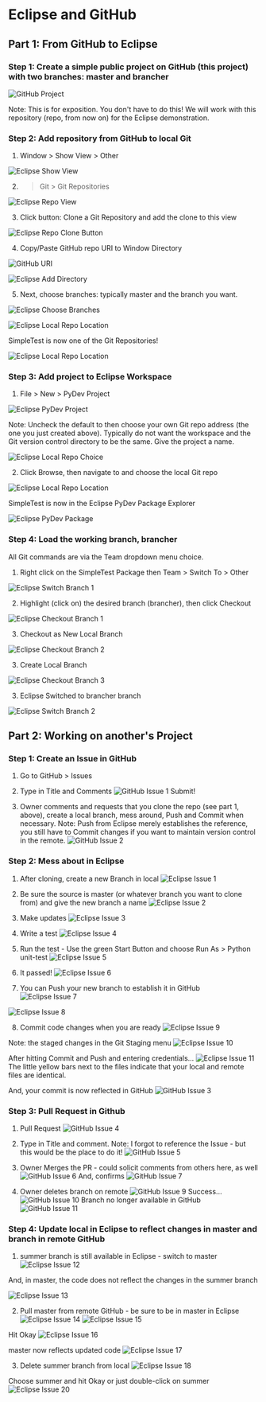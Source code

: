 # Eclipse and GitHub

## Part 1: From GitHub to Eclipse

### Step 1: Create a simple public project on GitHub (this project) with two branches: master and brancher

![GitHub Project](/images/github1.png)

Note: This is for exposition. You don't have to do this! We will work with this repository (repo, from now on) for the Eclipse demonstration.

### Step 2: Add repository from GitHub to local Git
1. Window > Show View > Other

![Eclipse Show View](/images/eclipse1.png)

2. > Git > Git Repositories

![Eclipse Repo View](/images/eclipse2.png)

3. Click button: Clone a Git Repository and add the clone to this view

![Eclipse Repo Clone Button](/images/eclipse3.png)

4. Copy/Paste GitHub repo URI to Window Directory

![GitHub URI](/images/github2.png)

![Eclipse Add Directory](/images/eclipse4.png)

5. Next, choose branches: typically master and the branch you want.

![Eclipse Choose Branches](/images/eclipse5.png)

![Eclipse Local Repo Location](/images/eclipse6.png)

SimpleTest is now one of the Git Repositories!

![Eclipse Local Repo Location](/images/eclipse7.png)

### Step 3: Add project to Eclipse Workspace
1. File > New > PyDev Project

![Eclipse PyDev Project](/images/eclipse8.png)

Note: Uncheck the default to then choose your own Git repo address (the one you just created above). Typically do not want the workspace and the Git version control directory to be the same. Give the project a name.

![Eclipse Local Repo Choice](/images/eclipse9.png)

2. Click Browse, then navigate to and choose the local Git repo

![Eclipse Local Repo Location](/images/eclipse10.png)

SimpleTest is now in the Eclipse PyDev Package Explorer

![Eclipse PyDev Package](/images/eclipse11.png)

### Step 4: Load the working branch, brancher
All Git commands are via the Team dropdown menu choice. 

1. Right click on the SimpleTest Package then Team > Switch To > Other

![Eclipse Switch Branch 1](/images/eclipse12.png)

2. Highlight (click on) the desired branch (brancher), then click Checkout

![Eclipse Checkout Branch 1](/images/eclipse13.png)

3. Checkout as New Local Branch

![Eclipse Checkout Branch 2](/images/eclipse14.png)

3. Create Local Branch

![Eclipse Checkout Branch 3](/images/eclipse15.png)

3. Eclipse Switched to brancher branch

![Eclipse Switch Branch 2](/images/eclipse16.png)



## Part 2: Working on another's Project

### Step 1: Create an Issue in GitHub

1. Go to GitHub > Issues 

2. Type in Title and Comments
![GitHub Issue 1](/images/github_issue1a.png)
Submit!

3. Owner comments and requests that you clone the repo (see part 1, above), create a local branch, mess around, Push and Commit when necessary. Note: Push from Eclipse merely establishes the reference, you still have to Commit changes if you want to maintain version control in the remote.
![GitHub Issue 2](/images/github_issue2.png)


### Step 2: Mess about in Eclipse

1. After cloning, create a new Branch in local
![Eclipse Issue 1](/images/eclipse_issue1.png)

2. Be sure the source is master (or whatever branch you want to clone from) and give the new branch a name
![Eclipse Issue 2](/images/eclipse_issue2.png)

3. Make updates
![Eclipse Issue 3](/images/eclipse_issue3.png)

4. Write a test
![Eclipse Issue 4](/images/eclipse_issue4.png)

5. Run the test - Use the green Start Button and choose Run As > Python unit-test
![Eclipse Issue 5](/images/eclipse_issue5.png)

6. It passed!
![Eclipse Issue 6](/images/eclipse_issue6.png)

7. You can Push your new branch to establish it in GitHub
![Eclipse Issue 7](/images/eclipse_issue7.png)

![Eclipse Issue 8](/images/eclipse_issue8.png)

8. Commit code changes when you are ready
![Eclipse Issue 9](/images/eclipse_issue9.png)

Note: the staged changes in the Git Staging menu
![Eclipse Issue 10](/images/eclipse_issue10.png)

After hitting Commit and Push and entering credentials...
![Eclipse Issue 11](/images/eclipse_issue11.png)
The little yellow bars next to the files indicate that your local and remote files are identical.

And, your commit is now reflected in GitHub
![GitHub Issue 3](/images/github_issue3.png)

### Step 3: Pull Request in Github

1. Pull Request
![GitHub Issue 4](/images/github_issue4.png)

2. Type in Title and comment. Note: I forgot to reference the Issue - but this would be the place to do it!
![GitHub Issue 5](/images/github_issue5.png)

3. Owner Merges the PR - could solicit comments from others here, as well
![GitHub Issue 6](/images/github_issue6.png)
And, confirms
![GitHub Issue 7](/images/github_issue7.png)

4. Owner deletes branch on remote
![GitHub Issue 9](/images/github_issue9.png)
Success...
![GitHub Issue 10](/images/github_issue10.png)
Branch no longer available in GitHub
![GitHub Issue 11](/images/github_issue11.png)

### Step 4: Update local in Eclipse to reflect changes in master and branch in remote GitHub

1. summer branch is still available in Eclipse - switch to master
![Eclipse Issue 12](/images/eclipse_issue12.png)

And, in master, the code does not reflect the changes in the summer branch

![Eclipse Issue 13](/images/eclipse_issue13.png)

2. Pull master from remote GitHub - be sure to be in master in Eclipse
![Eclipse Issue 14](/images/eclipse_issue14.png)
![Eclipse Issue 15](/images/eclipse_issue15.png)

Hit Okay
![Eclipse Issue 16](/images/eclipse_issue16.png)

master now reflects updated code
![Eclipse Issue 17](/images/eclipse_issue17.png)

3. Delete summer branch from local
![Eclipse Issue 18](/images/eclipse_issue18.png)

Choose summer and hit Okay or just double-click on summer
![Eclipse Issue 20](/images/eclipse_issue20.png)



